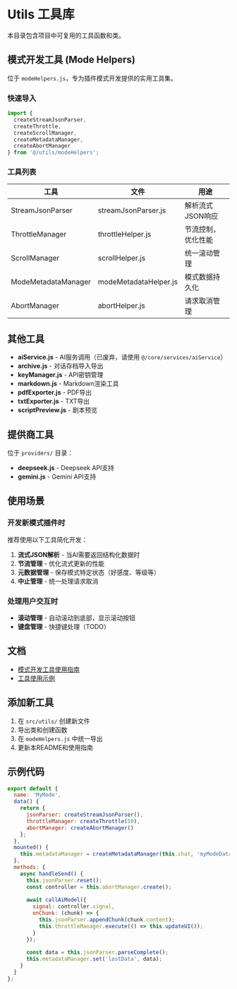 # Utils 工具库

本目录包含项目中可复用的工具函数和类。

## 模式开发工具 (Mode Helpers)

位于 `modeHelpers.js`，专为插件模式开发提供的实用工具集。

### 快速导入

```javascript
import { 
  createStreamJsonParser,
  createThrottle,
  createScrollManager,
  createMetadataManager,
  createAbortManager 
} from '@/utils/modeHelpers';
```

### 工具列表

| 工具 | 文件 | 用途 |
|------|------|------|
| StreamJsonParser | streamJsonParser.js | 解析流式JSON响应 |
| ThrottleManager | throttleHelper.js | 节流控制，优化性能 |
| ScrollManager | scrollHelper.js | 统一滚动管理 |
| ModeMetadataManager | modeMetadataHelper.js | 模式数据持久化 |
| AbortManager | abortHelper.js | 请求取消管理 |

## 其他工具

- **aiService.js** - AI服务调用（已废弃，请使用 `@/core/services/aiService`）
- **archive.js** - 对话存档导入导出
- **keyManager.js** - API密钥管理
- **markdown.js** - Markdown渲染工具
- **pdfExporter.js** - PDF导出
- **txtExporter.js** - TXT导出
- **scriptPreview.js** - 剧本预览

## 提供商工具

位于 `providers/` 目录：
- **deepseek.js** - Deepseek API支持
- **gemini.js** - Gemini API支持

## 使用场景

### 开发新模式插件时

推荐使用以下工具简化开发：

1. **流式JSON解析** - 当AI需要返回结构化数据时
2. **节流管理** - 优化流式更新的性能
3. **元数据管理** - 保存模式特定状态（好感度、等级等）
4. **中止管理** - 统一处理请求取消

### 处理用户交互时

- **滚动管理** - 自动滚动到底部，显示滚动按钮
- **键盘管理** - 快捷键处理（TODO）

## 文档

- [模式开发工具使用指南](../../docs/模式开发工具使用指南.md)
- [工具使用示例](../../docs/工具使用示例.md)

## 添加新工具

1. 在 `src/utils/` 创建新文件
2. 导出类和创建函数
3. 在 `modeHelpers.js` 中统一导出
4. 更新本README和使用指南

## 示例代码

```javascript
export default {
  name: 'MyMode',
  data() {
    return {
      jsonParser: createStreamJsonParser(),
      throttleManager: createThrottle(50),
      abortManager: createAbortManager()
    };
  },
  mounted() {
    this.metadataManager = createMetadataManager(this.chat, 'myModeData');
  },
  methods: {
    async handleSend() {
      this.jsonParser.reset();
      const controller = this.abortManager.create();
      
      await callAiModel({
        signal: controller.signal,
        onChunk: (chunk) => {
          this.jsonParser.appendChunk(chunk.content);
          this.throttleManager.execute(() => this.updateUI());
        }
      });
      
      const data = this.jsonParser.parseComplete();
      this.metadataManager.set('lastData', data);
    }
  }
};
```

